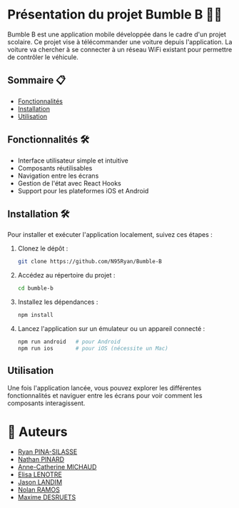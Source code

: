 # Présentation du projet Bumble B 👨‍🏫

Bumble B est une application mobile développée dans le cadre d'un projet scolaire. Ce projet vise à télécommander une voiture depuis l'application. 
La voiture va chercher à se connecter à un réseau WiFi existant pour permettre de contrôler le véhicule.

## Sommaire 📋

- [Fonctionnalités](#fonctionnalités)
- [Installation](#installation)
- [Utilisation](#utilisation)

## Fonctionnalités 🛠

- Interface utilisateur simple et intuitive
- Composants réutilisables
- Navigation entre les écrans
- Gestion de l'état avec React Hooks
- Support pour les plateformes iOS et Android

## Installation 🛠

Pour installer et exécuter l'application localement, suivez ces étapes :

1. Clonez le dépôt :
   ```bash
   git clone https://github.com/N95Ryan/Bumble-B
   ```
2. Accédez au répertoire du projet :
   ```bash
   cd bumble-b
   ```
3. Installez les dépendances :
   ```bash
   npm install
   ```
4. Lancez l'application sur un émulateur ou un appareil connecté :
   ```bash
   npm run android   # pour Android
   npm run ios       # pour iOS (nécessite un Mac)
   ```

## Utilisation

Une fois l'application lancée, vous pouvez explorer les différentes fonctionnalités et naviguer entre les écrans pour voir comment les composants interagissent.

# 👥 Auteurs
- [Ryan PINA-SILASSE](https://github.com/N95Ryan)
- [Nathan PINARD](https://github.com/YOUGBOY95)
- [Anne-Catherine MICHAUD](https://github.com/annemhd)
- [Elisa LENOTRE]( https://github.com/elisalenotre)
- [Jason LANDIM](https://github.com/jasonljasonl)
- [Nolan RAMOS](https://github.com/Nolan-ramos)
- [Maxime DESRUETS](https://github.com/Jylt-wNz)